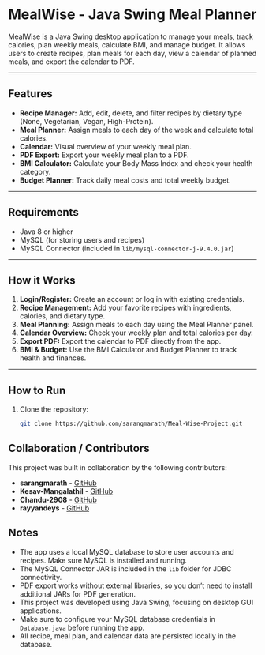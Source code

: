 # MealWise - Java Swing Meal Planner

MealWise is a Java Swing desktop application to manage your meals, track calories, plan weekly meals, calculate BMI, and manage budget. It allows users to create recipes, plan meals for each day, view a calendar of planned meals, and export the calendar to PDF.

---

## Features

- **Recipe Manager:** Add, edit, delete, and filter recipes by dietary type (None, Vegetarian, Vegan, High-Protein).  
- **Meal Planner:** Assign meals to each day of the week and calculate total calories.  
- **Calendar:** Visual overview of your weekly meal plan.  
- **PDF Export:** Export your weekly meal plan to a PDF.  
- **BMI Calculator:** Calculate your Body Mass Index and check your health category.  
- **Budget Planner:** Track daily meal costs and total weekly budget.  

---

## Requirements

- Java 8 or higher  
- MySQL (for storing users and recipes)  
- MySQL Connector (included in `lib/mysql-connector-j-9.4.0.jar`)  

---

## How it Works

1. **Login/Register:** Create an account or log in with existing credentials.  
2. **Recipe Management:** Add your favorite recipes with ingredients, calories, and dietary type.  
3. **Meal Planning:** Assign meals to each day using the Meal Planner panel.  
4. **Calendar Overview:** Check your weekly plan and total calories per day.  
5. **Export PDF:** Export the calendar to PDF directly from the app.  
6. **BMI & Budget:** Use the BMI Calculator and Budget Planner to track health and finances.  

---

## How to Run

1. Clone the repository:

   ```bash
   git clone https://github.com/sarangmarath/Meal-Wise-Project.git


## Collaboration / Contributors

This project was built in collaboration by the following contributors:

- **sarangmarath** - [GitHub](https://github.com/sarangmarath)  
- **Kesav-Mangalathil** - [GitHub](https://github.com/Kesav-Mangalathil)  
- **Chandu-2908** - [GitHub](https://github.com/Chandu-2908)  
- **rayyandeys** - [GitHub](https://github.com/rayyandeys)

## Notes 

- The app uses a local MySQL database to store user accounts and recipes. Make sure MySQL is installed and running.  
- The MySQL Connector JAR is included in the `lib` folder for JDBC connectivity.  
- PDF export works without external libraries, so you don’t need to install additional JARs for PDF generation.  
- This project was developed using Java Swing, focusing on desktop GUI applications.  
- Make sure to configure your MySQL database credentials in `Database.java` before running the app.  
- All recipe, meal plan, and calendar data are persisted locally in the database.  

